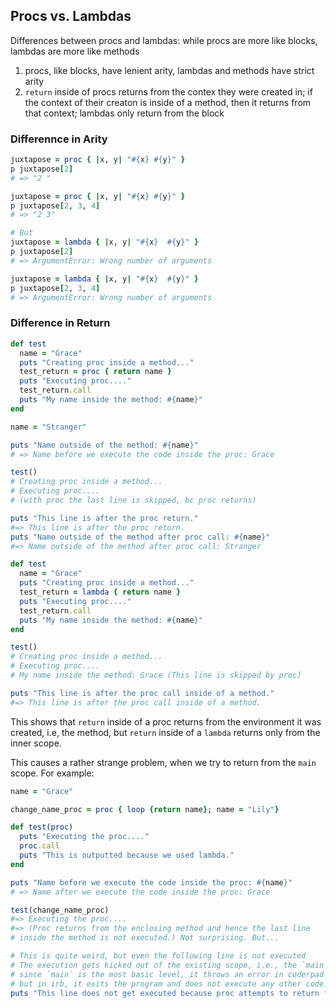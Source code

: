 ## Procs vs. Lambdas

Differences between procs and lambdas: while procs are more like blocks, lambdas are more like methods
1. procs, like blocks, have lenient arity, lambdas and methods have strict arity
2. `return` inside of procs returns from the contex they were created in; if the context of their creaton is inside of a method, then it returns from that context; lambdas only return from the block

### Differennce in Arity
```ruby
juxtapose = proc { |x, y| "#{x} #{y}" }
p juxtapose[2]
# => "2 "

juxtapose = proc { |x, y| "#{x} #{y}" }
p juxtapose[2, 3, 4]
# => "2 3"

# But
juxtapose = lambda { |x, y| "#{x}  #{y}" }
p juxtapose[2]
# => ArgumentError: Wrong number of arguments

juxtapose = lambda { |x, y| "#{x}  #{y}" }
p juxtapose[2, 3, 4]
# => ArgumentError: Wrong number of arguments
```

### Difference in Return

```ruby
def test
  name = "Grace"
  puts "Creating proc inside a method..."
  test_return = proc { return name }
  puts "Executing proc...."
  test_return.call
  puts "My name inside the method: #{name}"
end

name = "Stranger"

puts "Name outside of the method: #{name}"
# => Name before we execute the code inside the proc: Grace

test()
# Creating proc inside a method...
# Executing proc....
# (with proc the last line is skipped, bc proc returns)

puts "This line is after the proc return."
#=> This line is after the proc return.
puts "Name outside of the method after proc call: #{name}"
#=> Name outside of the method after proc call: Stranger
```

```ruby
def test
  name = "Grace"
  puts "Creating proc inside a method..."
  test_return = lambda { return name }
  puts "Executing proc...."
  test_return.call
  puts "My name inside the method: #{name}"
end

test()
# Creating proc inside a method...
# Executing proc....
# My name inside the method: Grace (This line is skipped by proc)

puts "This line is after the proc call inside of a method."
#=> This line is after the proc call inside of a method.
```

This shows that `return` inside of a proc returns from the environment it was created, i.e, the method, but `return` inside of a `lambda` returns only from the inner scope.

This causes a rather strange problem, when we try to return from the `main` scope. For example:

```ruby
name = "Grace"

change_name_proc = proc { loop {return name}; name = "Lily"}

def test(proc)
  puts "Executing the proc...."
  proc.call
  puts "This is outputted because we used lambda."
end

puts "Name before we execute the code inside the proc: #{name}"
# => Name after we execute the code inside the proc: Grace

test(change_name_proc)
#=> Executing the proc....
#=> (Proc returns from the enclosing method and hence the last line
# inside the method is not executed.) Not surprising. But...

# This is quite weird, but even the following line is not executed
# The execution gets kicked out of the existing scope, i.e., the `main`;
# since `main` is the most basic level, it throws an error in coderpad
# but in irb, it exits the program and does not execute any other code.
puts "This line does not get executed because proc attempts to return from the main scope."
```